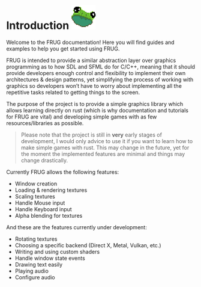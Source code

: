 # Introduction ![The FRUG Logo](img/frug_logo_200.png)

Welcome to the FRUG documentation! Here you will find guides and examples to help you get started using FRUG.

FRUG is intended to provide a similar abstraction layer over graphics programming as to how SDL and SFML do for C/C++, meaning that it should provide developers enough control and flexibility to implement their own architectures & design patterns, yet simplifying the process of working with graphics so developers won’t have to worry about implementing all the repetitive tasks related to getting things to the screen.

The purpose of the project is to provide a simple graphics library which allows learning directly on rust (which is why documentation and tutorials for FRUG are vital) and developing simple games with as few resources/libraries as possible. 

> Please note that the project is still in **very** early stages of development, I would only advice to use it if you want to learn how to make simple games with rust. This may change in the future, yet for the moment the implemented features are minimal and things may change drastically.

Currently FRUG allows the following features:
- Window creation
- Loading & rendering textures
- Scaling textures
- Handle Mouse input
- Handle Keyboard input
- Alpha blending for textures

And these are the features currently under development:
- Rotating textures
- Choosing a specific backend (Direct X, Metal, Vulkan, etc.)
- Writing and using custom shaders
- Handle window state events
- Drawing text easily
- Playing audio
- Configure audio